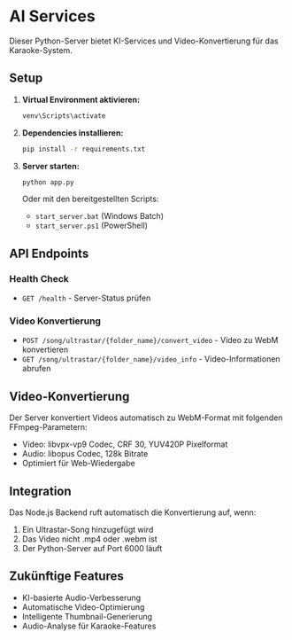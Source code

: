 # AI Services

Dieser Python-Server bietet KI-Services und Video-Konvertierung für das Karaoke-System.

## Setup

1. **Virtual Environment aktivieren:**
   ```bash
   venv\Scripts\activate
   ```

2. **Dependencies installieren:**
   ```bash
   pip install -r requirements.txt
   ```

3. **Server starten:**
   ```bash
   python app.py
   ```
   
   Oder mit den bereitgestellten Scripts:
   - `start_server.bat` (Windows Batch)
   - `start_server.ps1` (PowerShell)

## API Endpoints

### Health Check
- `GET /health` - Server-Status prüfen

### Video Konvertierung
- `POST /song/ultrastar/{folder_name}/convert_video` - Video zu WebM konvertieren
- `GET /song/ultrastar/{folder_name}/video_info` - Video-Informationen abrufen

## Video-Konvertierung

Der Server konvertiert Videos automatisch zu WebM-Format mit folgenden FFmpeg-Parametern:
- Video: libvpx-vp9 Codec, CRF 30, YUV420P Pixelformat
- Audio: libopus Codec, 128k Bitrate
- Optimiert für Web-Wiedergabe

## Integration

Das Node.js Backend ruft automatisch die Konvertierung auf, wenn:
1. Ein Ultrastar-Song hinzugefügt wird
2. Das Video nicht .mp4 oder .webm ist
3. Der Python-Server auf Port 6000 läuft

## Zukünftige Features

- KI-basierte Audio-Verbesserung
- Automatische Video-Optimierung
- Intelligente Thumbnail-Generierung
- Audio-Analyse für Karaoke-Features